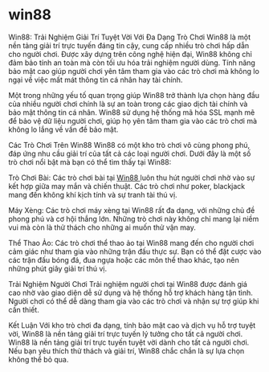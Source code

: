 # win88
Win88: Trải Nghiệm Giải Trí Tuyệt Vời Với Đa Dạng Trò Chơi
Win88 là một nền tảng giải trí trực tuyến đáng tin cậy, cung cấp nhiều trò chơi hấp dẫn cho người chơi. Được xây dựng trên công nghệ hiện đại, Win88 không chỉ đảm bảo tính an toàn mà còn tối ưu hóa trải nghiệm người dùng. Tính năng bảo mật cao giúp người chơi yên tâm tham gia vào các trò chơi mà không lo ngại về việc mất mát thông tin cá nhân hay tài chính.

Một trong những yếu tố quan trọng giúp Win88 trở thành lựa chọn hàng đầu của nhiều người chơi chính là sự an toàn trong các giao dịch tài chính và bảo mật thông tin cá nhân. Win88 sử dụng hệ thống mã hóa SSL mạnh mẽ để bảo vệ dữ liệu người chơi, giúp họ yên tâm tham gia vào các trò chơi mà không lo lắng về vấn đề bảo mật.

Các Trò Chơi Trên Win88
Win88 có một kho trò chơi vô cùng phong phú, đáp ứng nhu cầu giải trí của tất cả các loại người chơi. Dưới đây là một số trò chơi nổi bật mà bạn có thể tìm thấy tại Win88:

Trò Chơi Bài: Các trò chơi bài tại <a href="https://win88-vn.com"> Win88 </a>  luôn thu hút người chơi nhờ vào sự kết hợp giữa may mắn và chiến thuật. Các trò chơi như poker, blackjack mang đến không khí kịch tính và sự tranh tài thú vị.

Máy Xèng: Các trò chơi máy xèng tại Win88 rất đa dạng, với những chủ đề phong phú và cơ hội thắng lớn. Những trò chơi này không chỉ mang lại niềm vui mà còn là thử thách cho những ai muốn thử vận may.

Thể Thao Ảo: Các trò chơi thể thao ảo tại Win88 mang đến cho người chơi cảm giác như tham gia vào những trận đấu thực sự. Bạn có thể đặt cược vào các trận đấu bóng đá, đua ngựa hoặc các môn thể thao khác, tạo nên những phút giây giải trí thú vị.

Trải Nghiệm Người Chơi
Trải nghiệm người chơi tại Win88 được đánh giá cao nhờ vào giao diện dễ sử dụng và hệ thống hỗ trợ khách hàng tận tình. Người chơi có thể dễ dàng tham gia vào các trò chơi và nhận sự trợ giúp khi cần thiết.

Kết Luận
Với kho trò chơi đa dạng, tính bảo mật cao và dịch vụ hỗ trợ tuyệt vời, Win88 là nền tảng giải trí trực tuyến lý tưởng cho tất cả người chơi. Win88 là nền tảng giải trí trực tuyến tuyệt vời dành cho tất cả người chơi. Nếu bạn yêu thích thử thách và giải trí, Win88 chắc chắn là sự lựa chọn không thể bỏ qua.


